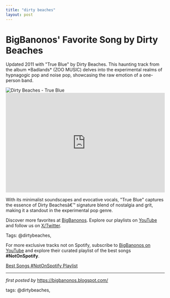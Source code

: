 ```yaml
---
title: "dirty beaches"
layout: post
---
```

<!-- Post Title -->
<h1 >BigBanonos' Favorite Song by Dirty Beaches</h1> <!-- Introductory Text -->
<p >Updated 2011 with "True Blue" by Dirty Beaches. This haunting track from the album *Badlands* (ZOO MUSIC) delves into the experimental realms of hypnagogic pop and noise pop, showcasing the raw emotion of a one-person band.</p> <!-- Featured Image -->
<div > <img src="https://media.pitchfork.com/photos/5931aa5e9726246adc7c2d23/16:9/w_1280,c_limit/60a4dc4f.jpg" alt="Dirty Beaches - True Blue" />
</div> <!-- YouTube Video Embed -->
<div > <iframe width="100%" height="315" src="https://www.youtube.com/embed/Gm1lXmEBTtQ" title="Dirty Beaches - True Blue" frameborder="0" allow="accelerometer; autoplay; clipboard-write; encrypted-media; gyroscope; picture-in-picture; web-share" referrerpolicy="strict-origin-when-cross-origin" allowfullscreen></iframe>
</div> <!-- Song Information -->
<div > <p>With its minimalist soundscapes and evocative vocals, "True Blue" captures the essence of Dirty Beachesâ€™ signature blend of nostalgia and grit, making it a standout in the experimental pop genre.</p>
</div> <!-- Footer Links -->
<div > <p>Discover more favorites at <a href="https://bigbanonos.blogspot.com/" target="_blank">BigBanonos</a>. Explore our playlists on <a href="https://www.youtube.com/@BigBanonos" target="_blank">YouTube</a> and follow us on <a href="https://x.com/bigbanonos" target="_blank">X/Twitter</a>.</p>
</div> <!-- Tags -->
<p >Tags: @dirtybeaches,</p>


<!--Subscribe and Playlist Links-->
<div>
    <p>For more exclusive tracks not on Spotify, subscribe to <a href="https://www.youtube.com/@BigBanonos" target="_blank">BigBanonos on YouTube</a> and explore their curated playlist of the best songs <strong>#NotOnSpotify</strong>.</p>
    <p><a href="https://www.youtube.com/playlist?list=PLtuNtuTatqI0kFahUCbtbfenC_ET5O_tr" target="_blank">Best Songs #NotOnSpotify Playlist<br /></a></p></div>

<hr />

<p><em>first posted by</em> <a href="https://bigbanonos.blogspot.com/" rel="noopener" target="_new">https://bigbanonos.blogspot.com/</a></p>

<p>tags: @dirtybeaches,</p>
